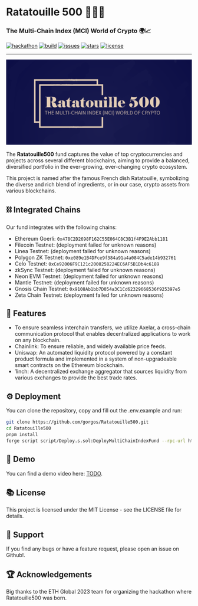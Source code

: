 # Ratatouille 500 🧅🍅🍆

### The Multi-Chain Index (MCI) World of Crypto 🌍📈

[![hackathon](https://img.shields.io/badge/Hackathon-ETHParis%202023-green)](https://ethglobal.com/events/paris2023/)
[![build](https://img.shields.io/badge/build-passing-brightgreen)](https://github.com/gorgos/Ratatouille500/actions)
[![issues](https://img.shields.io/github/issues/gorgos/Ratatouille500)](https://github.com/gorgos/Ratatouille500/issues)
[![stars](https://img.shields.io/github/stars/gorgos/Ratatouille500)](https://github.com/gorgos/Ratatouille500/stargazers)
[![license](https://img.shields.io/badge/license-MIT-blue)](https://github.com/gorgos/Ratatouille500/blob/main/LICENSE)

---

<p align="center">
  <img src="logo.png" width="1200" alt="Ratatouille500 Logo">
</p>

The **Ratatouille500** fund captures the value of top cryptocurrencies and projects across several different
blockchains, aiming to provide a balanced, diversified portfolio in the ever-growing, ever-changing crypto ecosystem.

This project is named after the famous French dish Ratatouille, symbolizing the diverse and rich blend of ingredients,
or in our case, crypto assets from various blockchains.

## ⛓️ Integrated Chains

Our fund integrates with the following chains:

- Ethereum Goerli: `0x478C2D2698F162C55E064C8C3B1f4F9E2Abb1181`
- Filecoin Testnet: <TODO> (deployment failed for unknown reasons)
- Linea Testnet: <TODO> (deployment failed for unknown reasons)
- Polygon ZK Testnet: `0xe089e1B4DFce9f384a91a4a084C5ade14b932761`
- Celo Testnet: `0xCe92006F9C121c2000258224EC6AF5B1Db4c6189`
- zkSync Testnet: <TODO> (deployment failed for unknown reasons)
- Neon EVM Testnet: <TODO> (deployment failed for unknown reasons)
- Mantle Testnet: <TODO> (deployment failed for unknown reasons)
- Gnosis Chain Testnet: `0x9108Ab1bb7D054a3C1Cd62329668536f925397e5`
- Zeta Chain Testnet: <TODO> (deployment failed for unknown reasons)

## 🚀 Features

- To ensure seamless interchain transfers, we utilize Axelar, a cross-chain communication protocol that enables
  decentralized applications to work on any blockchain.
- Chainlink: To ensure reliable, and widely available price feeds.
- Uniswap: An automated liquidity protocol powered by a constant product formula and implemented in a system of
  non-upgradeable smart contracts on the Ethereum blockchain.
- 1inch: A decentralized exchange aggregator that sources liquidity from various exchanges to provide the best trade
  rates.

## ⚙️ Deployment

You can clone the repository, copy and fill out the .env.example and run:

```bash
git clone https://github.com/gorgos/Ratatouille500.git
cd Ratatouille500
pnpm install
forge script script/Deploy.s.sol:DeployMultiChainIndexFund --rpc-url https://goerli.infura.io/v3/${API_KEY_INFURA} --broadcast --verify -vvvv
```

## 🎥 Demo

You can find a demo video here: [TODO](TODO).

## 📚 License

This project is licensed under the MIT License - see the LICENSE file for details.

## 💬 Support

If you find any bugs or have a feature request, please open an issue on Github!.

## 🏆 Acknowledgements

Big thanks to the ETH Global 2023 team for organizing the hackathon where Ratatouille500 was born.
